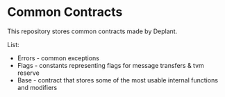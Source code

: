 # Common Contracts

This repository stores common contracts made by Deplant. 

List:
* Errors - common exceptions
* Flags - constants representing flags for message transfers & tvm reserve
* Base - contract that stores some of the most usable internal functions and modifiers